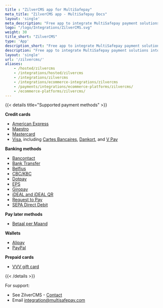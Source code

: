 ```yaml
---
title : "ZilverCMS app for MultiSafepay"
meta_title: "ZilverCMS app - MultiSafepay Docs"
layout: 'single'
meta_description: "Free app to integrate MultiSafepay payment solutions into your ZilverCMS webshop."
logo: "/logo/Integrations/ZilverCMS.svg"
weight: 30
title_short: "ZilverCMS"
type: 'App'
description_short: "Free app to integrate MultiSafepay payment solutions into your ZilverCMS webshop."
description: "Free app to integrate MultiSafepay payment solutions into your ZilverCMS platform."
layout: 'single'
url: '/zilvercms/'
aliases: 
    - /hosted/zilvercms
    - /integrations/hosted/zilvercms
    - /integrations/zilvercms
    - /integrations/ecommerce-integrations/zilvercms
    - /payments/integrations/ecommerce-platforms/zilvercms/
    - /ecommerce-platforms/zilvercms/
---
```


{{< details title="Supported payment methods" >}}

**Credit cards**

- [American Express](/payment-methods/amex)
- [Maestro](/payment-methods/maestro)
- [Mastercard](/payment-methods/mastercard)
- [Visa](/payment-methods/visa), including [Cartes Bancaires](/payment-methods/cartes-bancaires), [Dankort](/payment-methods/dankort), and [V Pay](/payment-methods/vpay/)

**Banking methods**

- [Bancontact](/payment-methods/bancontact)
- [Bank Transfer](/payment-methods/bank-transfer)
- [Belfius](/payment-methods/belfius)
- [CBC/KBC](/payment-methods/cbc-kbc)
- [Dotpay](/payment-methods/dotpay)
- [EPS](/payment-methods/eps)
- [Giropay](/payment-methods/giropay) 
- [iDEAL and iDEAL QR](/payment-methods/ideal)
- [Request to Pay](/payment-methods/request-to-pay)
- [SEPA Direct Debit](/payment-methods/sepa-direct-debit)

**Pay later methods**

- [Betaal per Maand](/payment-methods/betaal-per-maand)

**Wallets**

- [Alipay](/payment-methods/alipay)
- [PayPal](/payment-methods/paypal)

**Prepaid cards**

- [VVV gift card](https://www.vvvcadeaukaarten.nl)

{{< /details >}}

For support: 

- See ZilverCMS - [Contact](https://www.zilverhq.nl/contact)
- Email <integration@multisafepay.com>